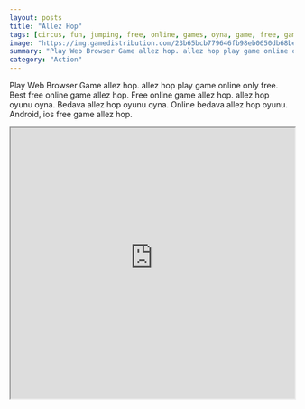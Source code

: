 ```yaml
---
layout: posts
title: "Allez Hop"
tags: [circus, fun, jumping, free, online, games, oyna, game, free, games, play, play, games]
image: "https://img.gamedistribution.com/23b65bcb779646fb98eb0650db68bef3.jpg"
summary: "Play Web Browser Game allez hop. allez hop play game online only free. Best free online game allez hop. Free online game allez hop. allez hop oyunu oyna. Bedava allez hop oyunu oyna. Online bedava allez hop oyunu. Android, ios free game allez hop."
category: "Action"
---
```


Play Web Browser Game allez hop. allez hop play game online only free. Best free online game allez hop. Free online game allez hop. allez hop oyunu oyna. Bedava allez hop oyunu oyna. Online bedava allez hop oyunu. Android, ios free game allez hop.

<iframe width="100%" height="480px;" src="https://html5.gamedistribution.com/23b65bcb779646fb98eb0650db68bef3/"></iframe>